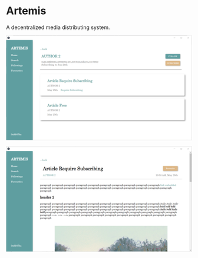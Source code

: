 # Artemis

A decentralized media distributing system.

![Publisher Page](./doc/publisher.png)

![Article Page](./doc/article.png)

